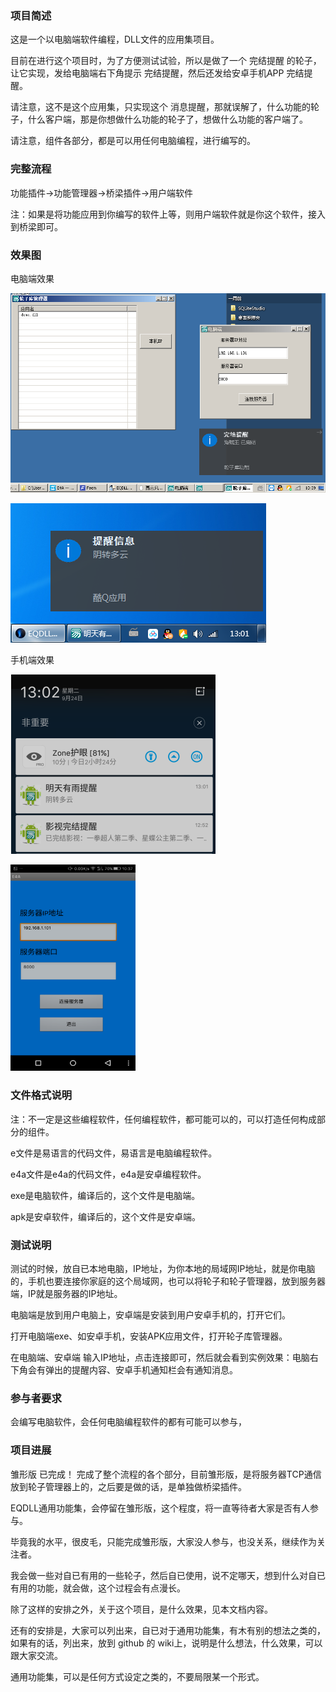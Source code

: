### 项目简述

这是一个以电脑端软件编程，DLL文件的应用集项目。

目前在进行这个项目时，为了方便测试试验，所以是做了一个 完结提醒 的轮子，让它实现，发给电脑端右下角提示 完结提醒，然后还发给安卓手机APP 完结提醒。

请注意，这不是这个应用集，只实现这个 消息提醒，那就误解了，什么功能的轮子，什么客户端，那是你想做什么功能的轮子了，想做什么功能的客户端了。

请注意，组件各部分，都是可以用任何电脑编程，进行编写的。


### 完整流程

功能插件→功能管理器→桥梁插件→用户端软件

注：如果是将功能应用到你编写的软件上等，则用户端软件就是你这个软件，接入到桥梁即可。

### 效果图

电脑端效果

![](https://github.com/soyoumi/universal-feature-set-exploration-project/blob/master/EQDLL%E5%BA%94%E7%94%A8%E9%9B%86/%E6%95%88%E6%9E%9C%E5%9B%BE/%E7%94%B5%E8%84%91%E7%AB%AF%E5%AE%9E%E9%AA%8C%E6%95%88%E6%9E%9C%2020190921132206.png)

![电脑端](https://github.com/soyoumi/universal-feature-set-exploration-project/blob/master/EQDLL%E5%BA%94%E7%94%A8%E9%9B%86/%E6%95%88%E6%9E%9C%E5%9B%BE/%E7%94%B5%E8%84%91%E7%AB%AF%20%E5%8F%B3%E4%B8%8B%E8%A7%92%E5%BC%B9%E5%87%BA%E7%AA%97%20%E6%8F%90%E9%86%92%E5%86%85%E5%AE%B9%20%E6%95%88%E6%9E%9C%E6%88%AA%E5%9B%BE.png)

手机端效果 

![](https://github.com/soyoumi/universal-feature-set-exploration-project/blob/master/EQDLL%E5%BA%94%E7%94%A8%E9%9B%86/%E6%95%88%E6%9E%9C%E5%9B%BE/%E5%AE%89%E5%8D%93%E6%89%8B%E6%9C%BA%E7%AB%AF%20%E7%8A%B6%E6%80%81%E6%A0%8F%E6%8F%90%E9%86%92%E5%86%85%E5%AE%B9%20%E6%95%88%E6%9E%9C%E6%88%AA%E5%9B%BE.png)

<img src="https://github.com/soyoumi/universal-feature-set-exploration-project/blob/master/EQDLL%E5%BA%94%E7%94%A8%E9%9B%86/%E6%95%88%E6%9E%9C%E5%9B%BE/%E6%89%8B%E6%9C%BA%E7%AB%AF%E5%AE%9E%E9%AA%8C%E6%95%88%E6%9E%9C%2020190921132143.png" height="330" width="200">


### 文件格式说明

注：不一定是这些编程软件，任何编程软件，都可能可以的，可以打造任何构成部分的组件。

e文件是易语言的代码文件，易语言是电脑编程软件。

e4a文件是e4a的代码文件，e4a是安卓编程软件。

exe是电脑软件，编译后的，这个文件是电脑端。

apk是安卓软件，编译后的，这个文件是安卓端。


### 测试说明

测试的时候，放自已本地电脑，IP地址，为你本地的局域网IP地址，就是你电脑的，手机也要连接你家庭的这个局域网，也可以将轮子和轮子管理器，放到服务器端，IP就是服务器的IP地址。

电脑端是放到用户电脑上，安卓端是安装到用户安卓手机的，打开它们。

打开电脑端exe、如安卓手机，安装APK应用文件，打开轮子库管理器。

在电脑端、安卓端 输入IP地址，点击连接即可，然后就会看到实例效果：电脑右下角会有弹出的提醒内容、安卓手机通知栏会有通知消息。


### 参与者要求

会编写电脑软件，会任何电脑编程软件的都有可能可以参与，



### 项目进展

雏形版 已完成！ 完成了整个流程的各个部分，目前雏形版，是将服务器TCP通信放到轮子管理器上的，之后要是做的话，是单独做桥梁插件。

EQDLL通用功能集，会停留在雏形版，这个程度，将一直等待者大家是否有人参与。

毕竟我的水平，很皮毛，只能完成雏形版，大家没人参与，也没关系，继续作为关注者。

我会做一些对自已有用的一些轮子，然后自已使用，说不定哪天，想到什么对自已有用的功能，就会做，这个过程会有点漫长。

除了这样的安排之外，关于这个项目，是什么效果，见本文档内容。

还有的安排是，大家可以列出来，自已对于通用功能集，有木有别的想法之类的，如果有的话，列出来，放到 github 的 wiki上，说明是什么想法，什么效果，可以跟大家交流。

通用功能集，可以是任何方式设定之类的，不要局限某一个形式。


